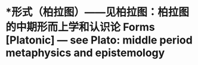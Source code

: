 # \*形式（柏拉图）——见柏拉图：柏拉图的中期形而上学和认识论 Forms \[Platonic] — see Plato: middle period metaphysics and epistemology
